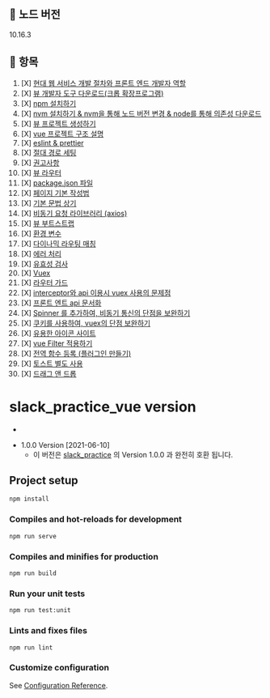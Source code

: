 
📌 노드 버전
-
10.16.3

📌 항목
-

1. [X] [현대 웹 서비스 개발 절차와 프론트 엔드 개발자 역할](./md/frontDeveloper.md)   
2. [X] [뷰 개발자 도구 다운로드(크롭 확장프로그램)](./md/developmentTool.md)  
3. [X] [npm 설치하기](./md/npm.md)   
4. [X] [nvm 설치하기 & nvm을 통해 노드 버전 변경 & node를 통해 의존성 다운로드](./md/nvm.md)   
5. [X] [뷰 프로젝트 생성하기](./md/vue.md)   
6. [X] [vue 프로젝트 구조 설명](./md/vue_structure.md)   
7. [X] [eslint & prettier](./md/eslintAndPrettier.md)   
8. [X] [절대 경로 세팅](./md/path.md)   
9. [X] [권고사항](./md/recomend.md)   
10. [X] [뷰 라우터](./md/vueRouter.md)   
11. [X] [package.json 파일](./md/package.md)   
12. [X] [페이지 기본 작성법](./md/page.md)   
13. [X] [기본 문법 상기](./md/basic.md)    
14. [X] [비동기 요청 라이브러리 (axios)](./md/async.md)   
15. [X] [뷰 부트스트랩](./md/vueTstrap.md)      
16. [X] [환경 변수](./md/env.md)
17. [X] [다이나믹 라우팅 매칭](./md/dynamicRoutingMatching.md)
18. [X] [에러 처리](./md/errorHandling.md)
19. [X] [유효성 검사](./md/validationCheck.md)
20. [X] [Vuex](./md/vuex.md)
21. [X] [라우터 가드](./md/routerGuard.md)
22. [X] [interceptor와 api 이용시 vuex 사용의 문제점](./md/interceptor.md)
23. [X] [프론트 엔트 api 문서화](./md/jsDoc.md)
24. [X] [Spinner 를 추가하여, 비동기 통신의 단점을 보완하기](./md/spinner.md)
25. [X] [쿠키를 사용하여, vuex의 단점 보완하기](./md/cookie.md)
26. [X] [유용한 아이콘 사이트](./md/icon.md)
27. [X] [vue Filter 적용하기](./md/filter.md)
28. [X] [전역 함수 등록 (플러그인 만들기)](./md/plugin.md)
29. [X] [토스트 별도 사용](./md/toast.md)
31. [X] [드래그 앤 드롭](md/dragAndDrop.md)

# slack_practice_vue version
-
* 1.0.0 Version [2021-06-10]
    * 이 버전은 [slack_practice](https://github.com/donghyeon0725/slack_practice) 의 Version 1.0.0 과 완전히 호환 됩니다.

## Project setup
```
npm install
```

### Compiles and hot-reloads for development
```
npm run serve
```

### Compiles and minifies for production
```
npm run build
```

### Run your unit tests
```
npm run test:unit
```

### Lints and fixes files
```
npm run lint
```

### Customize configuration
See [Configuration Reference](https://cli.vuejs.org/config/).
